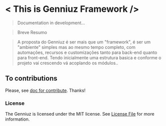 # < This is Genniuz Framework />

> Documentation in development...

> Breve Resumo

> A proposta do Genniuz é ser mais que um "framework", é ser um "ambiente" simples mas ao mesmo tempo completo, com automações, recursos e customizações tanto para back-end quanto para front-end. Tendo inicialmente uma estrutura basica e conforme o projeto vai crescendo vá acoplando os módulos.. 

## To contributions

Please, see [doc for contribute](https://github.com/lleocastro/genniuz-framework/blob/master/CONTRIBUTE.md). Thanks!

### License

The Genniuz is licensed under the MIT license. See [License File](https://github.com/lleocastro/genniuz-framework/blob/master/LICENSE) for more information.
